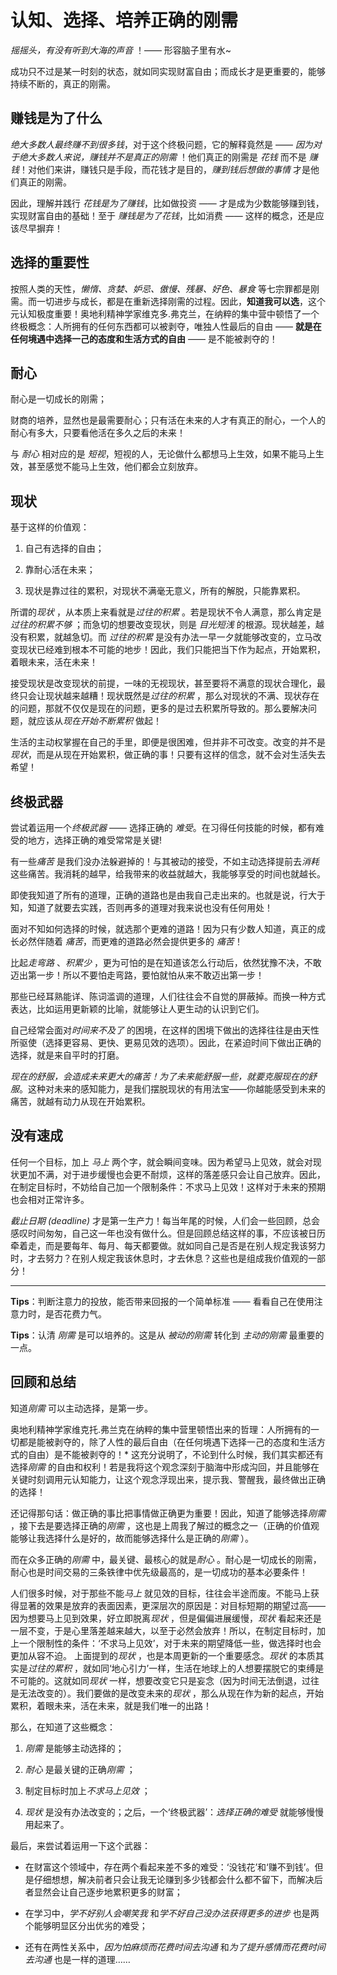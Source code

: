 # 认知、选择、培养正确的刚需
*摇摇头，有没有听到大海的声音* ！—— 形容脑子里有水~

成功只不过是某一时刻的状态，就如同实现财富自由；而成长才是更重要的，能够持续不断的，真正的刚需。 

## 赚钱是为了什么
*绝大多数人最终赚不到很多钱*，对于这个终极问题，它的解释竟然是 —— *因为对于绝大多数人来说，赚钱并不是真正的刚需* ！他们真正的刚需是 *花钱* 而不是 *赚钱*！对他们来讲，赚钱只是手段，而花钱才是目的，*赚到钱后想做的事情* 才是他们真正的刚需。

因此，理解并践行 *花钱是为了赚钱*，比如做投资 —— 才是成为少数能够赚到钱，实现财富自由的基础！至于 *赚钱是为了花钱*，比如消费 —— 这样的概念，还是应该尽早摒弃！

## 选择的重要性
按照人类的天性，*懒惰、贪婪、妒忌、傲慢、残暴、好色、暴食* 等七宗罪都是刚需。而一切进步与成长，都是在重新选择刚需的过程。因此，**知道我可以选**，这个元认知极度重要！奥地利精神学家维克多.弗克兰，在纳粹的集中营中顿悟了一个终极概念：人所拥有的任何东西都可以被剥夺，唯独人性最后的自由 —— **就是在任何境遇中选择一己的态度和生活方式的自由** —— 是不能被剥夺的！

## 耐心
耐心是一切成长的刚需；

财商的培养，显然也是最需要耐心；只有活在未来的人才有真正的耐心，一个人的耐心有多大，只要看他活在多久之后的未来！

与 *耐心* 相对应的是 *短视*，短视的人，无论做什么都想马上生效，如果不能马上生效，甚至感觉不能马上生效，他们都会立刻放弃。

## 现状
基于这样的价值观：
1. 自己有选择的自由；

2. 靠耐心活在未来；

3. 现状是靠过往的累积，对现状不满毫无意义，所有的解脱，只能靠累积。

所谓的*现状* ，从本质上来看就是*过往的积累* 。若是现状不令人满意，那么肯定是*过往的积累不够* ；而急切的想要改变现状，则是 *目光短浅* 的根源。现状越差，越没有积累，就越急切。而 *过往的积累* 是没有办法一早一夕就能够改变的，立马改变现状已经难到根本不可能的地步！因此，我们只能把当下作为起点，开始累积，着眼未来，活在未来！

接受现状是改变现状的前提，一味的无视现状，甚至要将不满意的现状合理化，最终只会让现状越来越糟！现状既然是*过往的积累* ，那么对现状的不满、现状存在的问题，那就不仅仅是现在的问题，更多的是过去积累所导致的。那么要解决问题，就应该从*现在开始不断累积* 做起！

生活的主动权掌握在自己的手里，即便是很困难，但并非不可改变。改变的并不是 *现状*，而是从现在开始累积，做正确的事！只要有这样的信念，就不会对生活失去希望！

## 终极武器
尝试着运用一个*终极武器* —— 选择正确的 *难受*。在习得任何技能的时候，都有难受的地方，选择正确的难受常常是关键!

有一些*痛苦* 是我们没办法躲避掉的！与其被动的接受，不如主动选择提前去*消耗* 这些痛苦。我消耗的越早，给我带来的收益就越大，我能够享受的时间也就越长。

即使我知道了所有的道理，正确的道路也是由我自己走出来的。也就是说，行大于知，知道了就要去实践，否则再多的道理对我来说也没有任何用处！

面对不知如何选择的时候，就选那个更难的道路！因为只有少数人知道，真正的成长必然伴随着 *痛苦*，而更难的道路必然会提供更多的 *痛苦*！

比起*走弯路* 、*积累少* ，更为可怕的是在知道该怎么行动后，依然犹豫不决，不敢迈出第一步！所以不要怕走弯路，要怕就怕从来不敢迈出第一步！

那些已经耳熟能详、陈词滥调的道理，人们往往会不自觉的屏蔽掉。而换一种方式表达，比如运用更新颖的比喻，就能够让人更生动的认识到它们。

自己经常会面对*时间来不及了* 的困境，在这样的困境下做出的选择往往是由天性所驱使（选择更容易、更快、更易见效的选项）。因此，在紧迫时间下做出正确的选择，就是来自平时的打磨。

*现在的舒服，会造成未来更大的痛苦！为了未来能舒服一些，就要克服现在的舒服*。这种对未来的感知能力，是我们摆脱现状的有用法宝——你越能感受到未来的痛苦，就越有动力从现在开始累积。

## 没有速成
任何一个目标，加上 *马上* 两个字，就会瞬间变味。因为希望马上见效，就会对现状更加不满，对于进步缓慢也会更不耐烦，这样的落差感只会让自己放弃。因此，在制定目标时，不妨给自己加一个限制条件：不求马上见效！这样对于未来的预期也会相对正常许多。

*截止日期  (deadline)* 才是第一生产力！每当年尾的时候，人们会一些回顾，总会感叹时间匆匆，自己这一年也没有做什么。但是回顾总结这样的事，不应该被日历牵着走，而是要每年、每月、每天都要做。就如同自己是否是在别人规定我该努力时，才去努力？在别人规定我该休息时，才去休息？这些也是组成我价值观的一部分！

---

**Tips**：判断注意力的投放，能否带来回报的一个简单标准 —— 看看自己在使用注意力时，是否花费力气。

**Tips**：认清 *刚需* 是可以培养的。这是从 *被动的刚需* 转化到 *主动的刚需* 最重要的一点。

## 回顾和总结
知道*刚需* 可以主动选择，是第一步。

奥地利精神学家维克托.弗兰克在纳粹的集中营里顿悟出来的哲理：人所拥有的一切都是能被剥夺的，除了人性的最后自由（在任何境遇下选择一己的态度和生活方式的自由）是不能被剥夺的！* 这充分说明了，不论到什么时候，我们其实都还有选择*刚需* 的自由和权利！若是我将这个观念深刻于脑海中形成沟回，并且能够在关键时刻调用元认知能力，让这个观念浮现出来，提示我、警醒我，最终做出正确的选择！

还记得那句话：做正确的事比把事情做正确更为重要！因此，知道了能够选择*刚需* ，接下去是要选择正确的*刚需* ，这也是上周我了解过的概念之一（正确的价值观能够让我选择什么是好的，故而能够选择什么是正确的*刚需* ）。

而在众多正确的*刚需* 中，最关键、最核心的就是*耐心* 。耐心是一切成长的刚需，耐心也是时间交易的三条铁律中优先级最高的，是一切成功的基本必要条件！

人们很多时候，对于那些不能*马上* 就见效的目标，往往会半途而废。不能马上获得显著的效果是放弃的表面因素，更深层次的原因是：对目标短期的期望过高——因为想要马上见到效果，好立即脱离*现状* ，但是偏偏进展缓慢，*现状* 看起来还是一层不变，于是心里落差越来越大，以至于必然会放弃！所以，在制定目标时，加上一个限制性的条件：‘不求马上见效’，对于未来的期望降低一些，做选择时也会更加从容不迫。
上面提到的*现状* ，也是本周更新的一个重要感念。*现状* 的本质其实是*过往的累积* ，就如同‘地心引力’一样，生活在地球上的人想要摆脱它的束缚是不可能的。这就如同*现状* 一样，想要改变它只是妄念（因为时间无法倒退，过往是无法改变的）。我们要做的是改变未来的*现状* ，那么从现在作为新的起点，开始累积，着眼未来，活在未来，就是我们唯一的出路！

那么，在知道了这些概念：
1. *刚需* 是能够主动选择的；

2. *耐心* 是最关键的正确*刚需* ；

3. 制定目标时加上*不求马上见效* ；

4. *现状* 是没有办法改变的；之后，一个‘终极武器’：*选择正确的难受* 就能够慢慢用起来了。

最后，来尝试着运用一下这个武器：
- 在财富这个领域中，存在两个看起来差不多的难受：‘没钱花’和‘赚不到钱’。但是仔细想想，解决前者只会让我无论赚到多少钱都会什么都不留下，而解决后者显然会让自己逐步地累积更多的财富；

- 在学习中，*学不好别人会嘲笑我* 和*学不好自己没办法获得更多的进步* 也是两个能够明显区分出优劣的难受；

- 还有在两性关系中，*因为怕麻烦而花费时间去沟通* 和*为了提升感情而花费时间去沟通* 也是一样的道理……
